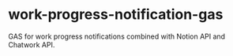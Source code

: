 # work-progress-notification-gas
GAS for work progress notifications combined with Notion API and Chatwork API.
